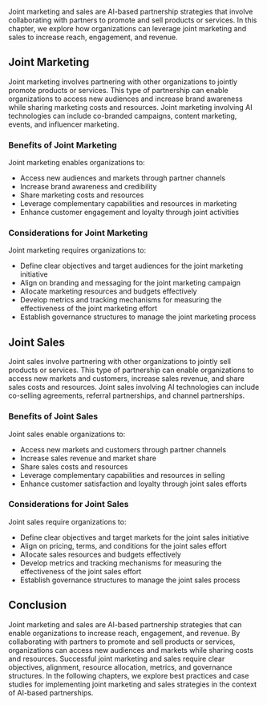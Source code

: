 
Joint marketing and sales are AI-based partnership strategies that involve collaborating with partners to promote and sell products or services. In this chapter, we explore how organizations can leverage joint marketing and sales to increase reach, engagement, and revenue.

Joint Marketing
---------------

Joint marketing involves partnering with other organizations to jointly promote products or services. This type of partnership can enable organizations to access new audiences and increase brand awareness while sharing marketing costs and resources. Joint marketing involving AI technologies can include co-branded campaigns, content marketing, events, and influencer marketing.

### Benefits of Joint Marketing

Joint marketing enables organizations to:

* Access new audiences and markets through partner channels
* Increase brand awareness and credibility
* Share marketing costs and resources
* Leverage complementary capabilities and resources in marketing
* Enhance customer engagement and loyalty through joint activities

### Considerations for Joint Marketing

Joint marketing requires organizations to:

* Define clear objectives and target audiences for the joint marketing initiative
* Align on branding and messaging for the joint marketing campaign
* Allocate marketing resources and budgets effectively
* Develop metrics and tracking mechanisms for measuring the effectiveness of the joint marketing effort
* Establish governance structures to manage the joint marketing process

Joint Sales
-----------

Joint sales involve partnering with other organizations to jointly sell products or services. This type of partnership can enable organizations to access new markets and customers, increase sales revenue, and share sales costs and resources. Joint sales involving AI technologies can include co-selling agreements, referral partnerships, and channel partnerships.

### Benefits of Joint Sales

Joint sales enable organizations to:

* Access new markets and customers through partner channels
* Increase sales revenue and market share
* Share sales costs and resources
* Leverage complementary capabilities and resources in selling
* Enhance customer satisfaction and loyalty through joint sales efforts

### Considerations for Joint Sales

Joint sales require organizations to:

* Define clear objectives and target markets for the joint sales initiative
* Align on pricing, terms, and conditions for the joint sales effort
* Allocate sales resources and budgets effectively
* Develop metrics and tracking mechanisms for measuring the effectiveness of the joint sales effort
* Establish governance structures to manage the joint sales process

Conclusion
----------

Joint marketing and sales are AI-based partnership strategies that can enable organizations to increase reach, engagement, and revenue. By collaborating with partners to promote and sell products or services, organizations can access new audiences and markets while sharing costs and resources. Successful joint marketing and sales require clear objectives, alignment, resource allocation, metrics, and governance structures. In the following chapters, we explore best practices and case studies for implementing joint marketing and sales strategies in the context of AI-based partnerships.
